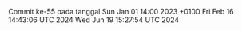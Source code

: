 Commit ke-55 pada tanggal Sun Jan 01 14:00 2023 +0100
Fri Feb 16 14:43:06 UTC 2024
Wed Jun 19 15:27:54 UTC 2024
